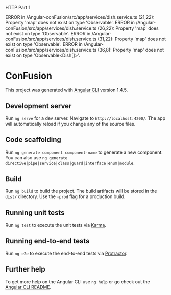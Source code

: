 HTTP Part 1

ERROR in /Angular-conFusion/src/app/services/dish.service.ts (21,22): Property 'map' does not exist on type 'Observable<Response>'.
ERROR in /Angular-conFusion/src/app/services/dish.service.ts (26,22): Property 'map' does not exist on type 'Observable<Response>'.
ERROR in /Angular-conFusion/src/app/services/dish.service.ts (31,22): Property 'map' does not exist on type 'Observable<Response>'.
ERROR in /Angular-conFusion/src/app/services/dish.service.ts (36,8): Property 'map' does not exist on type 'Observable<Dish[]>'.

# ConFusion

This project was generated with [Angular CLI](https://github.com/angular/angular-cli) version 1.4.5.

## Development server

Run `ng serve` for a dev server. Navigate to `http://localhost:4200/`. The app will automatically reload if you change any of the source files.

## Code scaffolding

Run `ng generate component component-name` to generate a new component. You can also use `ng generate directive|pipe|service|class|guard|interface|enum|module`.

## Build

Run `ng build` to build the project. The build artifacts will be stored in the `dist/` directory. Use the `-prod` flag for a production build.

## Running unit tests

Run `ng test` to execute the unit tests via [Karma](https://karma-runner.github.io).

## Running end-to-end tests

Run `ng e2e` to execute the end-to-end tests via [Protractor](http://www.protractortest.org/).

## Further help

To get more help on the Angular CLI use `ng help` or go check out the [Angular CLI README](https://github.com/angular/angular-cli/blob/master/README.md).
